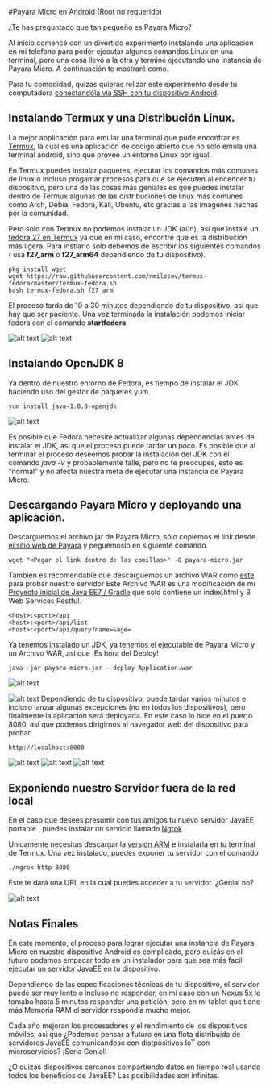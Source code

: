 
#Payara Micro en Android (Root no requerido)

¿Te has preguntado que tan pequeño es Payara Micro?

Al inicio comencé con un divertido experimento instalando una aplicación en mi teléfono para poder ejecutar algunos comandos Linux en una terminal, pero una cosa llevó a la otra y terminé ejecutando una instancia de Payara Micro. A continuación te mostraré como.

Para tu comodidad, quizas quieras relizar este experimento desde tu computadora [conectandóla vía SSH con tu dispositivo Android](https://termux.com/ssh.html).

## Instalando Termux y una Distribución Linux.

La mejor applicación para emular una terminal que pude encontrar es [Termux](https://play.google.com/store/apps/details?id=com.termux), la cual es una aplicación de codigo abierto que no solo emula una terminal android, sino que provee un entorno Linux por igual.

En Termux puedes instalar paquetes, ejecutar los comandos más comunes de linux o incluso progamar procesos para que se ejecuten al encender tu dispositivo, pero una de las cosas más geniales es que puedes instalar dentro de Termux algunas de las distribuciones de linux más comunes como Arch, Debia, Fedora, Kali, Ubuntu, etc gracias a las imagenes hechas por la comunidad.

Pero solo con Termux no podemos instalar un JDK (aún), asi que instalé un [fedora 27 en Termux](https://wiki.termux.com/wiki/Fedora) ya que en mi caso, encontré que es la distribución más ligera. Para instlarlo solo debemos de escribir los siguientes comandos ( usa **f27_arm** o **f27_arm64** dependiendo de tu dispositivo).



```
pkg install wget
wget https://raw.githubusercontent.com/nmilosev/termux-fedora/master/termux-fedora.sh
bash termux-fedora.sh f27_arm
```

El proceso tarda de 10 a 30 minutos dependiendo de tu dispositivo, asi que hay que ser paciente. Una vez terminada la instalación podemos iniciar fedora con el comando **startfedora**

![alt text](http://guate-jug.net/payara-android/2.png "instaling fedora 1")
![alt text](http://guate-jug.net/payara-android/4.png "instaling fedora 2")

## Instalando OpenJDK 8

Ya dentro de nuestro entorno de Fedora, es tiempo de instalar el JDK haciendo uso del gestor de paquetes yum.

```
yum install java-1.0.8-openjdk
```
![alt text](http://guate-jug.net/payara-android/5.png "instaling JDK")

Es posible que Fedora necesite actualizar algunas dependencias antes de instalar el JDK, asi que el proceso puede tardar un poco. Es posible que al terminar el proceso deseemos probar la instalación del  JDK con el comando _java -v_ y probablemente falle, pero no te preocupes, esto es "normal" y no afecta nuestra meta de ejecutar una instancia de Payara Micro.

## Descargando Payara Micro y deployando una aplicación.
Descarguemos el archivo jar de Payara Micro, sólo copiemos el link desde [el sitio web de Payara](https://www.payara.fish/downloads) y peguemoslo en siguiente comando.
```
wget "<Pegar el link dentro de las comillas>" -O payara-micro.jar
```
Tambien es recomendable que descarguemos un archivo WAR como [este](https://www.dropbox.com/s/w573h7lajd9405w/Application.war?dl=1) para probar nuestro servidor
Este Archivo WAR es una modificación de mi [Proyecto inicial de Java EE7 / Gradle](https://github.com/Motojo/Java-EE7-Starter-Project) que solo contiene un index.html y 3 Web Services Restful.

```
<host>:<port>/api
<host>:<port>/api/list
<host>:<port>/api/query?name=&age=
```

Ya tenemos instalado un JDK, ya tenemos el ejecutable de Payara Micro y un Archivo WAR, asi que ¡Es hora del Deploy!

```
java -jar payara-micro.jar --deploy Application.war
```

![alt text](http://guate-jug.net/payara-android/6.png "all needed files")

![alt text](http://guate-jug.net/payara-android/8.png "all needed files")
Dependiendo de tu dispositivo, puede tardar varios minutos e incluso lanzar algunas excepciones (no en todos los dispositivos), pero finalmente la aplicación será deployada. En este caso lo hice en el puerto  8080, asi que podemos dirigirnos al navegador web del dispositivo para probar.

```
http://localhost:8080
```
![alt text](http://guate-jug.net/payara-android/9.png "all needed files")
![alt text](http://guate-jug.net/payara-android/10.png "all needed files")
![alt text](http://guate-jug.net/payara-android/11.png "all needed files")

## Exponiendo nuestro Servidor fuera de la red local
En el caso que desees presumir con tus amigos tu nuevo servidor JavaEE portable , puedes instalar un servicio llamado  [Ngrok](https://ngrok.com) .

Unicamente necesitas descargar la [version ARM](https://ngrok.com/download) e instalarla en tu terminal de Termux.
Una vez instalado, puedes exponer tu servidor con el comando

```
./ngrok http 8080
```
Este te dará una URL en la cual puedes acceder a tu servidor. ¿Genial no?

![alt text](http://guate-jug.net/payara-android/12.png "ngrok")



## Notas Finales
En este momento, el proceso para lograr ejecutar una instancia de Payara Micro en nuestro dispositivo Android es complicado, pero quizás en el futuro podamos empacar todo en un instalador para que sea más facil ejecutar un servidor JavaEE en tu dispositivo.

Dependiendo de las especificaciones técnicas de tu dispositivo, el servidor puede ser muy lento o incluso no responder, en mi caso con un Nexus 5x le tomaba hasta 5 minutos responder una petición, pero en mi tablet que tiene más Memoria RAM el servidor respondía mucho mejor.

Cada año mejoran los procesadores y el rendimiento de los dispositivos móviles, asi que ¿Podemos pensar a futuro en una flota distribuida de  servidores JavaEE comunicandose con distpositivos IoT con microservicios? ¡Sería Genial!

¿O quizas dispositivos cercanos compartiendo datos en tiempo real usando todos los beneficios de JavaEE? Las posibilidades son infinitas.
